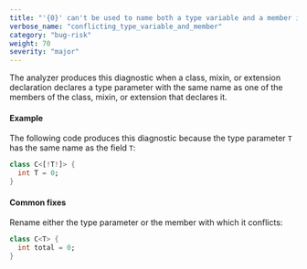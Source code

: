```yaml
---
title: "'{0}' can't be used to name both a type variable and a member in this class.  '{0}' can't be used to name both a type variable and a member in this enum.  '{0}' can't be used to name both a type variable and a member in this extension.  '{0}' can't be used to name both a type variable and a member in this mixin"
verbose_name: "conflicting_type_variable_and_member"
category: "bug-risk"
weight: 70
severity: "major"
---
```

The analyzer produces this diagnostic when a class, mixin, or extension
declaration declares a type parameter with the same name as one of the
members of the class, mixin, or extension that declares it.

#### Example

The following code produces this diagnostic because the type parameter `T`
has the same name as the field `T`:

```dart
class C<[!T!]> {
  int T = 0;
}
```

#### Common fixes

Rename either the type parameter or the member with which it conflicts:

```dart
class C<T> {
  int total = 0;
}
```
